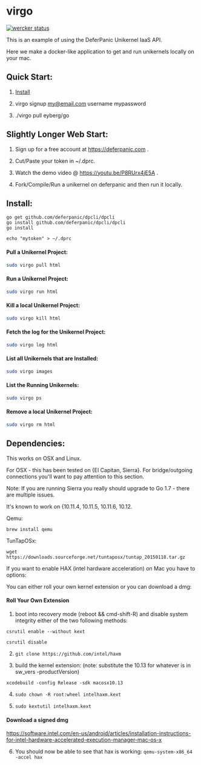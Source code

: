 # virgo

[![wercker status](https://app.wercker.com/status/206b2657533ae49cfc4fe4e42b7cac9b/s/master "wercker status")](https://app.wercker.com/project/byKey/206b2657533ae49cfc4fe4e42b7cac9b)

This is an example of using the DeferPanic Unikernel IaaS API.

Here we make a docker-like application to get and run unikernels locally
on your mac.

## Quick Start:

1) [Install](#install)

2) virgo signup my@email.com username mypassword

3) ./virgo pull eyberg/go

## Slightly Longer Web Start:

1) Sign up for a free account at https://deferpanic.com .

2) Cut/Paste your token in ~/.dprc.

3) Watch the demo video @ https://youtu.be/P8RUrx4jE5A .

4) Fork/Compile/Run a unikernel on deferpanic and then run it locally.

## Install:

```
go get github.com/deferpanic/dpcli/dpcli
go install github.com/deferpanic/dpcli/dpcli
go install

echo "mytoken" > ~/.dprc
```

#### Pull a Unikernel Project:

```sh
sudo virgo pull html
```

#### Run a Unikernel Project:

```sh
sudo virgo run html
```

#### Kill a local Unikernel Project:

```sh
sudo virgo kill html
```

#### Fetch the log for the Unikernel Project:

```sh
sudo virgo log html
```

#### List all Unikernels that are Installed:

```sh
sudo virgo images
```

#### List the Running Unikernels:

```sh
sudo virgo ps
```

#### Remove a local Unikernel Project:

```sh
sudo virgo rm html
```

## Dependencies:
This works on OSX and Linux.

For OSX - this has been tested on {El Capitan, Sierra}. For bridge/outgoing
connections you'll want to pay attention to this section.

Note: If you are running Sierra you really should upgrade to Go 1.7 -
there are multiple issues.

It's known to work on {10.11.4, 10.11.5, 10.11.6, 10.12.

Qemu:

```
brew install qemu
```

TunTapOSx:

```
wget https://downloads.sourceforge.net/tuntaposx/tuntap_20150118.tar.gz
```

If you want to enable HAX (intel hardware acceleration) on Mac you have to options:

You can either roll your own kernel extension or you can download a dmg:

#### Roll Your Own Extension
1) boot into recovery mode (reboot && cmd-shift-R) and disable system integrity either of the
two following methods:
```
csrutil enable --without kext
```

```
csrutil disable
```

2) ```git clone https://github.com/intel/haxm```

3) build the kernel extension:
  (note: substitute the 10.13 for whatever is in sw_vers -productVersion)

  ```xcodebuild -config Release -sdk macosx10.13```

4) ```sudo chown -R root:wheel intelhaxm.kext```

5) ```sudo kextutil intelhaxm.kext```

#### Download a signed dmg

https://software.intel.com/en-us/android/articles/installation-instructions-for-intel-hardware-accelerated-execution-manager-mac-os-x

6) You should now be able to see that hax is working:
```qemu-system-x86_64 -accel hax```

